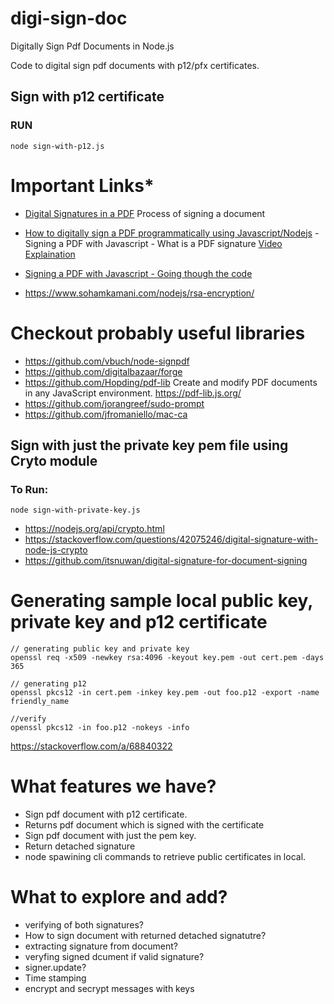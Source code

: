 # digi-sign-doc
Digitally Sign Pdf Documents in Node.js

Code to digital sign pdf documents with p12/pfx certificates.


##
##

## Sign with p12 certificate

### RUN

```
node sign-with-p12.js
```


# Important Links*
- [Digital Signatures in a PDF](https://www.adobe.com/devnet-docs/etk_deprecated/tools/DigSig/Acrobat_DigitalSignatures_in_PDF.pdf) 
Process of signing a document

- [How to digitally sign a PDF programmatically using Javascript/Nodejs](https://medium.com/caution-your-blast/how-to-digitally-sign-a-pdf-programmatically-using-javascript-nodejs-54194af7bdc3) - Signing a PDF with Javascript - What is a PDF signature
[Video Explaination](https://www.youtube.com/watch?v=6XsDVx0tjLc)

- [Signing a PDF with Javascript - Going though the code](https://www.youtube.com/watch?v=OFZK5lc70OI)

- https://www.sohamkamani.com/nodejs/rsa-encryption/

##
##
##


# Checkout probably useful libraries

- https://github.com/vbuch/node-signpdf
- https://github.com/digitalbazaar/forge
- https://github.com/Hopding/pdf-lib
Create and modify PDF documents in any JavaScript environment.
https://pdf-lib.js.org/
- https://github.com/jorangreef/sudo-prompt
- https://github.com/jfromaniello/mac-ca

##
##
##

## Sign with just the private key pem file using Cryto module

### To Run:
```
node sign-with-private-key.js 
```

- https://nodejs.org/api/crypto.html
- https://stackoverflow.com/questions/42075246/digital-signature-with-node-js-crypto
- https://github.com/itsnuwan/digital-signature-for-document-signing


##
##
##

# Generating sample local public key, private key and  p12 certificate

```
// generating public key and private key
openssl req -x509 -newkey rsa:4096 -keyout key.pem -out cert.pem -days 365

// generating p12
openssl pkcs12 -in cert.pem -inkey key.pem -out foo.p12 -export -name friendly_name

//verify
openssl pkcs12 -in foo.p12 -nokeys -info
```

https://stackoverflow.com/a/68840322



##
##
##

# What features we have?

- Sign pdf document with p12 certificate.
- Returns pdf document which is signed with the certificate
- Sign pdf document with just the pem key.
- Return detached signature
- node spawining cli commands to retrieve public certificates in local.

# What to explore and add?

- verifying of both signatures?
- How to sign document with returned detached signatutre?
- extracting signature from document?
- veryfing signed dcument if valid signature?
- signer.update?
- Time stamping
- encrypt and secrypt messages with keys



##
##
##